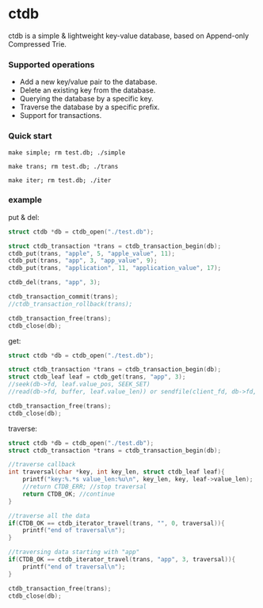 # ctdb

ctdb is a simple & lightweight key-value database, based on Append-only Compressed Trie.

### Supported operations

 * Add a new key/value pair to the database.
 * Delete an existing key from the database.
 * Querying the database by a specific key.
 * Traverse the database by a specific prefix.
 * Support for transactions.

### Quick start

```
make simple; rm test.db; ./simple

make trans; rm test.db; ./trans

make iter; rm test.db; ./iter
```

### example

put & del:

```c
struct ctdb *db = ctdb_open("./test.db");

struct ctdb_transaction *trans = ctdb_transaction_begin(db);
ctdb_put(trans, "apple", 5, "apple_value", 11);
ctdb_put(trans, "app", 3, "app_value", 9);
ctdb_put(trans, "application", 11, "application_value", 17);

ctdb_del(trans, "app", 3);

ctdb_transaction_commit(trans);
//ctdb_transaction_rollback(trans);

ctdb_transaction_free(trans);
ctdb_close(db);
```

get:

```c
struct ctdb *db = ctdb_open("./test.db");

struct ctdb_transaction *trans = ctdb_transaction_begin(db);
struct ctdb_leaf leaf = ctdb_get(trans, "app", 3);
//seek(db->fd, leaf.value_pos, SEEK_SET)
//read(db->fd, buffer, leaf.value_len)) or sendfile(client_fd, db->fd, &off, leaf.value_len)

ctdb_transaction_free(trans);
ctdb_close(db);
```

traverse:

```c
struct ctdb *db = ctdb_open("./test.db");
struct ctdb_transaction *trans = ctdb_transaction_begin(db);

//traverse callback
int traversal(char *key, int key_len, struct ctdb_leaf leaf){
    printf("key:%.*s value_len:%u\n", key_len, key, leaf->value_len);
    //return CTDB_ERR; //stop traversal
    return CTDB_OK; //continue
}

//traverse all the data
if(CTDB_OK == ctdb_iterator_travel(trans, "", 0, traversal)){
    printf("end of traversal\n");
}

//traversing data starting with "app"
if(CTDB_OK == ctdb_iterator_travel(trans, "app", 3, traversal)){
    printf("end of traversal\n");
}

ctdb_transaction_free(trans);
ctdb_close(db);
```
